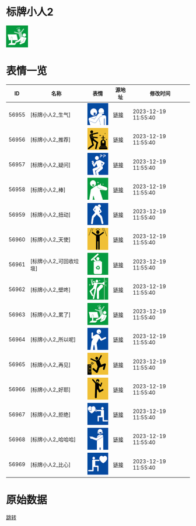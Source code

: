 # 标牌小人2

<img src="./cover.png" height="60" alt="cover" />

# 表情一览

|ID|名称|表情|源地址|修改时间|
|----|----|----|----|----|
|56955|[标牌小人2_生气]|<img src="./pic/056955_%5B标牌小人2_生气%5D.png" height="60" alt="生气"/>|[链接](https://i0.hdslb.com/bfs/garb/132bf0ccc99f21ff2c4f1ab518ba3fed235576a1.png)|2023-12-19 11:55:40|
|56956|[标牌小人2_推荐]|<img src="./pic/056956_%5B标牌小人2_推荐%5D.png" height="60" alt="推荐"/>|[链接](https://i0.hdslb.com/bfs/garb/c69737ffbef0949a3b4499e1758f5ef736750c92.png)|2023-12-19 11:55:40|
|56957|[标牌小人2_疑问]|<img src="./pic/056957_%5B标牌小人2_疑问%5D.png" height="60" alt="疑问"/>|[链接](https://i0.hdslb.com/bfs/garb/c036da8bc4e918c10aa2e744f6752d867e376e15.png)|2023-12-19 11:55:40|
|56958|[标牌小人2_棒]|<img src="./pic/056958_%5B标牌小人2_棒%5D.png" height="60" alt="棒"/>|[链接](https://i0.hdslb.com/bfs/garb/84189297cb3dce09419a58f455ab0ea7d112d83c.png)|2023-12-19 11:55:40|
|56959|[标牌小人2_扭动]|<img src="./pic/056959_%5B标牌小人2_扭动%5D.png" height="60" alt="扭动"/>|[链接](https://i0.hdslb.com/bfs/garb/2836ea6ea297fb522dc4d164c828312f612f0117.png)|2023-12-19 11:55:40|
|56960|[标牌小人2_天使]|<img src="./pic/056960_%5B标牌小人2_天使%5D.png" height="60" alt="天使"/>|[链接](https://i0.hdslb.com/bfs/garb/12a55d909507adfe86588ca70d308218b8395af9.png)|2023-12-19 11:55:40|
|56961|[标牌小人2_可回收垃圾]|<img src="./pic/056961_%5B标牌小人2_可回收垃圾%5D.png" height="60" alt="可回收垃圾"/>|[链接](https://i0.hdslb.com/bfs/garb/70151150a12b7ae41406b344cac63cf8ef0f8839.png)|2023-12-19 11:55:40|
|56962|[标牌小人2_壁咚]|<img src="./pic/056962_%5B标牌小人2_壁咚%5D.png" height="60" alt="壁咚"/>|[链接](https://i0.hdslb.com/bfs/garb/adec04db31ed792951ee76ca7e4c1b6f46eceb0d.png)|2023-12-19 11:55:40|
|56963|[标牌小人2_累了]|<img src="./pic/056963_%5B标牌小人2_累了%5D.png" height="60" alt="累了"/>|[链接](https://i0.hdslb.com/bfs/garb/774821b011b3ea6e4020025006629638305e74e3.png)|2023-12-19 11:55:40|
|56964|[标牌小人2_所以呢]|<img src="./pic/056964_%5B标牌小人2_所以呢%5D.png" height="60" alt="所以呢"/>|[链接](https://i0.hdslb.com/bfs/garb/5ab5fb647aebd0ce5bbe75f87f6d401ecb0eb485.png)|2023-12-19 11:55:40|
|56965|[标牌小人2_再见]|<img src="./pic/056965_%5B标牌小人2_再见%5D.png" height="60" alt="再见"/>|[链接](https://i0.hdslb.com/bfs/garb/5dcb79c9bb293512a68c9dc131e421cf25302e41.png)|2023-12-19 11:55:40|
|56966|[标牌小人2_好耶]|<img src="./pic/056966_%5B标牌小人2_好耶%5D.png" height="60" alt="好耶"/>|[链接](https://i0.hdslb.com/bfs/garb/9c7a040598c8feede80c8f50e32183a5fae54c23.png)|2023-12-19 11:55:40|
|56967|[标牌小人2_拒绝]|<img src="./pic/056967_%5B标牌小人2_拒绝%5D.png" height="60" alt="拒绝"/>|[链接](https://i0.hdslb.com/bfs/garb/d6c7b6cf6c51535d4502fcbe001d8358206d0449.png)|2023-12-19 11:55:40|
|56968|[标牌小人2_哈哈哈]|<img src="./pic/056968_%5B标牌小人2_哈哈哈%5D.png" height="60" alt="哈哈哈"/>|[链接](https://i0.hdslb.com/bfs/garb/1dcb239129629684b67ade3e6868fb40c18147a5.png)|2023-12-19 11:55:40|
|56969|[标牌小人2_比心]|<img src="./pic/056969_%5B标牌小人2_比心%5D.png" height="60" alt="比心"/>|[链接](https://i0.hdslb.com/bfs/garb/4c7b634a023afe483be2a8ea97066df87ed1851e.png)|2023-12-19 11:55:40|

# 原始数据

[跳转](./raw.json)

